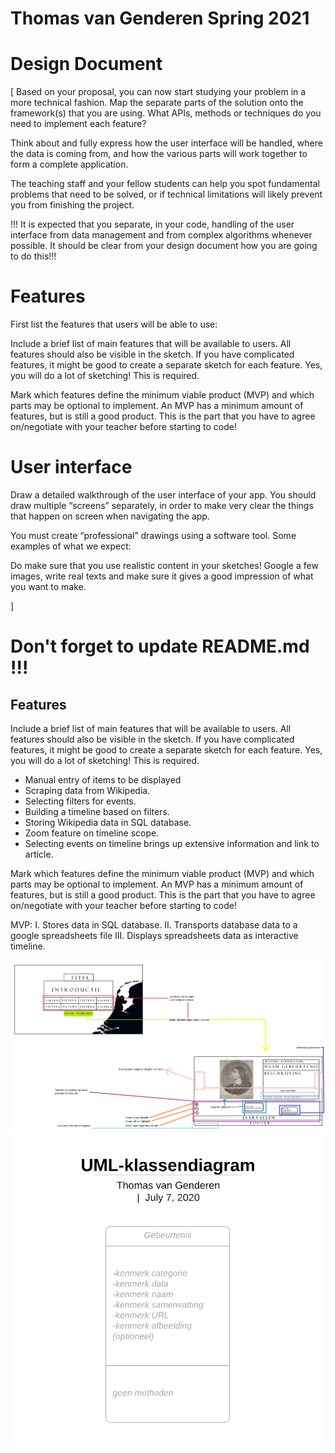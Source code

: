 # Thomas van Genderen Spring 2021 

# Design Document

[
    Based on your proposal, you can now start studying your problem in a more technical fashion. Map the separate parts of the solution onto the framework(s) that you are using. What APIs, methods or techniques do you need to implement each feature?

Think about and fully express how the user interface will be handled, where the data is coming from, and how the various parts will work together to form a complete application.

The teaching staff and your fellow students can help you spot fundamental problems that need to be solved, or if technical limitations will likely prevent you from finishing the project.

!!! It is expected that you separate, in your code, handling of the user interface from data management and from complex algorithms whenever possible. It should be clear from your design document how you are going to do this!!!


# Features
First list the features that users will be able to use:

Include a brief list of main features that will be available to users. All features should also be visible in the sketch. If you have complicated features, it might be good to create a separate sketch for each feature. Yes, you will do a lot of sketching! This is required.

Mark which features define the minimum viable product (MVP) and which parts may be optional to implement. An MVP has a minimum amount of features, but is still a good product. This is the part that you have to agree on/negotiate with your teacher before starting to code!

# User interface
Draw a detailed walkthrough of the user interface of your app. You should draw multiple “screens” separately, in order to make very clear the things that happen on screen when navigating the app.

You must create “professional” drawings using a software tool. Some examples of what we expect:


Do make sure that you use realistic content in your sketches! Google a few images, write real texts and make sure it gives a good impression of what you want to make.


] 

# Don't forget to update README.md !!!

## Features

Include a brief list of main features that will be available to users. All features should also be visible in the sketch. If you have complicated features, it might be good to create a separate sketch for each feature. Yes, you will do a lot of sketching! This is required.

- Manual entry of items to be displayed
- Scraping data from Wikipedia.
- Selecting filters for events.
- Building a timeline based on filters.
- Storing Wikipedia data in SQL database.
- Zoom feature on timeline scope.
- Selecting events on timeline brings up extensive information and link to article.

Mark which features define the minimum viable product (MVP) and which parts may be optional to implement. An MVP has a minimum amount of features, but is still a good product. This is the part that you have to agree on/negotiate with your teacher before starting to code!

MVP:
I. Stores data in SQL database.
II. Transports database data to a google spreadsheets file
III. Displays spreadsheets data as interactive timeline.


![User interactability](doc/Interactie.png)
![Database design](doc/UML-klassendiagram.png)
